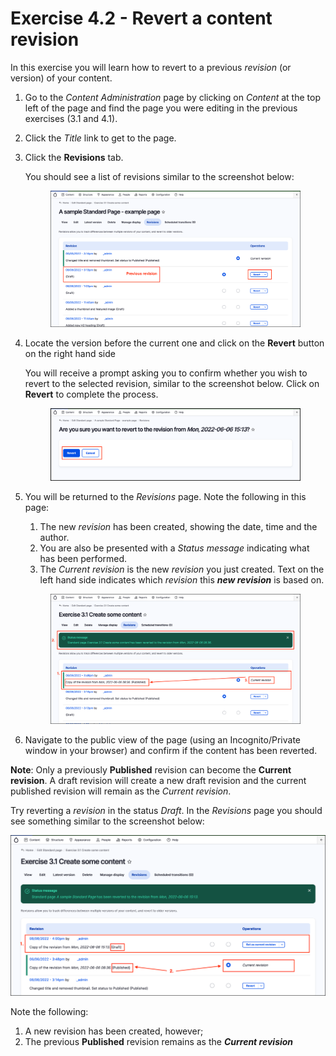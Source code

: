 # Exercise 4.2 - Revert a content revision

In this exercise you will learn how to revert to a previous _revision_ (or version) of your content.

1. Go to the _Content Administration_ page by clicking on _Content_ at the top left of the page and find the page you were editing in the previous exercises (3.1 and 4.1).
2. Click the _Title_ link to get to the page.
3.  Click the **Revisions** tab.

    You should see a list of revisions similar to the screenshot below:



    <figure><img src="../.gitbook/assets/Ex-4-2-Revert-1.png" alt=""><figcaption></figcaption></figure>
4.  Locate the version before the current one and click on the **Revert** button on the right hand side

    You will receive a prompt asking you to confirm whether you wish to revert to the selected revision, similar to the screenshot below. Click on **Revert** to complete the process.



    <figure><img src="../.gitbook/assets/Ex-4-2-Revert-2.png" alt=""><figcaption></figcaption></figure>
5.  You will be returned to the _Revisions_ page. Note the following in this page:

    1. The new _revision_ has been created, showing the date, time and the author.
    2. You are also be presented with a _Status message_ indicating what has been performed.
    3. The _Current revision_ is the new _revision_ you just created. Text on the left hand side indicates which _revision_ this _**new revision**_ is based on.



    <figure><img src="../.gitbook/assets/Ex-4-2-Revert-3.png" alt=""><figcaption></figcaption></figure>
6. Navigate to the public view of the page (using an Incognito/Private window in your browser) and confirm if the content has been reverted.

**Note**: Only a previously **Published** revision can become the **Current revision**. A draft revision will create a new draft revision and the current published revision will remain as the _Current revision_.

Try reverting a _revision_ in the status _Draft_. In the _Revisions_ page you should see something similar to the screenshot below:

![Image of Revisions tab](../.gitbook/assets/Ex-4-2-Revert-4.png)

Note the following:

1. A new revision has been created, however;
2. The previous **Published** revision remains as the _**Current revision**_
